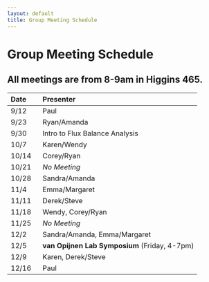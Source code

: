 ```yaml
---
layout: default 
title: Group Meeting Schedule
---
```


# Group Meeting Schedule

## All meetings are from 8-9am in Higgins 465.

Date &nbsp;&nbsp;&nbsp;&nbsp; | Presenter 
:---- | :--- 
9/12 | Paul      
9/23 | Ryan/Amanda 
9/30 | Intro to Flux Balance Analysis
10/7 | Karen/Wendy
10/14 | Corey/Ryan
10/21 | *No Meeting*
10/28 | Sandra/Amanda
11/4 | Emma/Margaret
11/11 | Derek/Steve
11/18 | Wendy, Corey/Ryan
11/25 | *No Meeting*
12/2 | Sandra/Amanda, Emma/Margaret
12/5 | **van Opijnen Lab Symposium** (Friday, 4-7pm)
12/9 | Karen, Derek/Steve
12/16 | Paul


